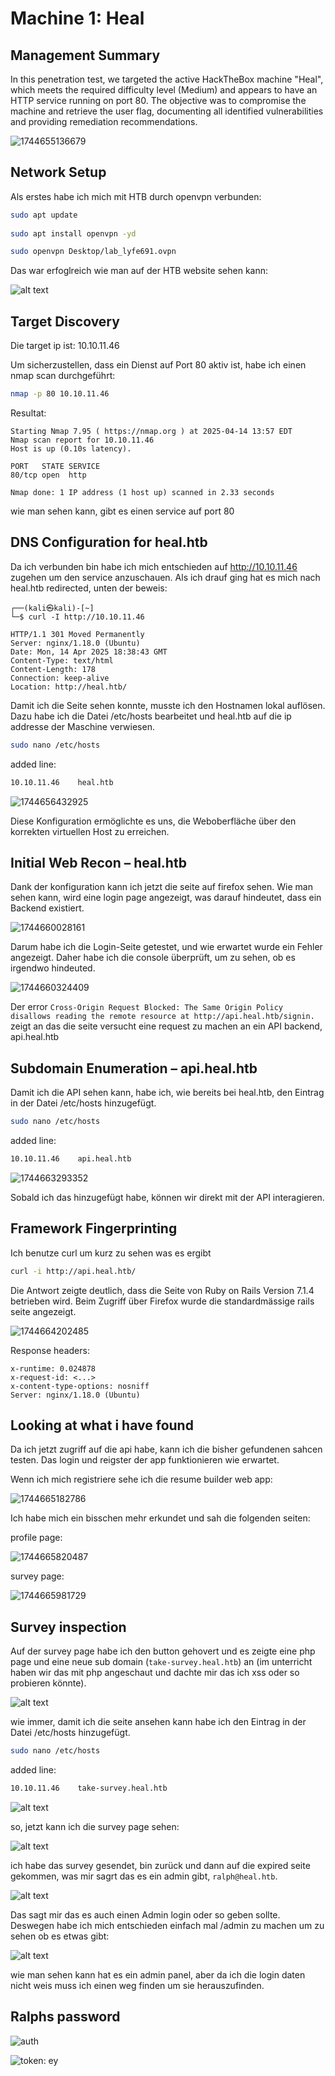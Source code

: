 # Machine 1: Heal

## Management Summary

In this penetration test, we targeted the active HackTheBox machine "Heal", which meets the required difficulty level (Medium) and appears to have an HTTP service running on port 80. The objective was to compromise the machine and retrieve the user flag, documenting all identified vulnerabilities and providing remediation recommendations.

![1744655136679](image/Dokumentation/1744655136679.png)

## Network Setup

Als erstes habe ich mich mit HTB durch openvpn verbunden: 

```bash
sudo apt update
                                                                       
sudo apt install openvpn -yd

sudo openvpn Desktop/lab_lyfe691.ovpn

```
Das war erfoglreich wie man auf der HTB website sehen kann: 

![alt text](image.png)

## Target Discovery

Die target ip ist: 10.10.11.46

Um sicherzustellen, dass ein Dienst auf Port 80 aktiv ist, habe ich einen nmap scan durchgeführt:

```bash
nmap -p 80 10.10.11.46
```

Resultat:

```shell
Starting Nmap 7.95 ( https://nmap.org ) at 2025-04-14 13:57 EDT
Nmap scan report for 10.10.11.46
Host is up (0.10s latency).

PORT   STATE SERVICE
80/tcp open  http

Nmap done: 1 IP address (1 host up) scanned in 2.33 seconds
```

wie man sehen kann, gibt es einen service auf port 80

## DNS Configuration for heal.htb

Da ich verbunden bin habe ich mich entschieden auf http://10.10.11.46 zugehen um den service anzuschauen. Als ich drauf ging hat es mich nach heal.htb redirected, unten der beweis: 

```shell
┌──(kali㉿kali)-[~]
└─$ curl -I http://10.10.11.46

HTTP/1.1 301 Moved Permanently
Server: nginx/1.18.0 (Ubuntu)
Date: Mon, 14 Apr 2025 18:38:43 GMT
Content-Type: text/html
Content-Length: 178
Connection: keep-alive
Location: http://heal.htb/
```
Damit ich die Seite sehen konnte, musste ich den Hostnamen lokal auflösen. Dazu habe ich die Datei /etc/hosts bearbeitet und heal.htb auf die ip addresse der Maschine verwiesen.

```bash
sudo nano /etc/hosts
```

added line:

```bash
10.10.11.46    heal.htb
```

![1744656432925](image/Dokumentation/1744656432925.png)

Diese Konfiguration ermöglichte es uns, die Weboberfläche über den korrekten virtuellen Host zu erreichen.

## Initial Web Recon – heal.htb

Dank der konfiguration kann ich jetzt die seite auf firefox sehen.
Wie man sehen kann, wird eine login page angezeigt, was darauf hindeutet, dass ein Backend existiert.

![1744660028161](image/Dokumentation/1744660028161.png)

Darum habe ich die Login-Seite getestet, und wie erwartet wurde ein Fehler angezeigt. Daher habe ich die console überprüft, um zu sehen, ob es irgendwo hindeuted.

![1744660324409](image/Dokumentation/1744660324409.png)

Der error `Cross-Origin Request Blocked: The Same Origin Policy disallows reading the remote resource at http://api.heal.htb/signin.` zeigt an das die seite versucht eine request zu machen an ein API backend, api.heal.htb

## Subdomain Enumeration – api.heal.htb

Damit ich die API sehen kann, habe ich, wie bereits bei heal.htb, den Eintrag in der Datei /etc/hosts hinzugefügt.

```bash
sudo nano /etc/hosts
```

added line:

```bash
10.10.11.46    api.heal.htb
```

![1744663293352](image/Dokumentation/1744663293352.png)

Sobald ich das hinzugefügt habe, können wir direkt mit der API interagieren.

## Framework Fingerprinting

Ich benutze curl um kurz zu sehen was es ergibt

```bash
curl -i http://api.heal.htb/
```
Die Antwort zeigte deutlich, dass die Seite von Ruby on Rails Version 7.1.4 betrieben wird. Beim Zugriff über Firefox wurde die standardmässige rails seite angezeigt.

![1744664202485](image/Dokumentation/1744664202485.png)

Response headers:

```shell
x-runtime: 0.024878
x-request-id: <...>
x-content-type-options: nosniff
Server: nginx/1.18.0 (Ubuntu)
```

## Looking at what i have found

Da ich jetzt zugriff auf die api habe, kann ich die bisher gefundenen sahcen testen. Das login und reigster der app funktionieren wie erwartet.

Wenn ich mich registriere sehe ich die resume builder web app: 

![1744665182786](image/Dokumentation/1744665182786.png)

Ich habe mich ein bisschen mehr erkundet und sah die folgenden seiten: 

profile page:

![1744665820487](image/Dokumentation/1744665820487.png)

survey page: 

![1744665981729](image/Dokumentation/1744665981729.png)

## Survey inspection

Auf der survey page habe ich den button gehovert und es zeigte eine php page und eine neue sub domain (`take-survey.heal.htb`) an (im unterricht haben wir das mit php angeschaut und dachte mir das ich xss oder so probieren könnte). 

![alt text](indexphpsh.png)

wie immer, damit ich die seite ansehen kann habe ich den Eintrag in der Datei /etc/hosts hinzugefügt.

```bash
sudo nano /etc/hosts
```

added line:

```bash
10.10.11.46    take-survey.heal.htb
```

![alt text](Screenshot_2025-04-18_20_53_22.png)


so, jetzt kann ich die survey page sehen: 

![alt text](Screenshot_2025-04-18_21_05_21.png)

ich habe das survey gesendet, bin zurück und dann auf die expired seite gekommen, was mir sagrt das es ein admin gibt, `ralph@heal.htb`. 

![alt text](Screenshot_2025-04-19_15_13_54.png)

Das sagt mir das es auch einen Admin login oder so geben sollte. Deswegen habe ich mich entschieden einfach mal /admin zu machen um zu sehen ob es etwas gibt: 

![alt text](image-1.png)

wie man sehen kann hat es ein admin panel, aber da ich die login daten nicht weis muss ich einen weg finden um sie herauszufinden.

## Ralphs password

![auth](image-2.png)

![token: ey](image-3.png)

